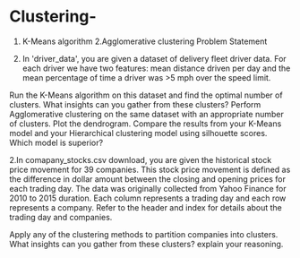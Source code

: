 # Clustering-
1. K-Means algorithm 2.Agglomerative clustering
Problem Statement

1. In 'driver_data', you are given a dataset of delivery fleet driver data. For each driver we have two features: mean distance driven per day and the mean percentage of time a driver was >5 mph over the speed limit.

Run the K-Means algorithm on this dataset and find the optimal number of clusters. What insights can you gather from these clusters?
Perform Agglomerative clustering on the same dataset with an appropriate number of clusters. Plot the dendrogram.
Compare the results from your K-Means model and your Hierarchical clustering model using silhouette scores. Which model is superior?

2.In comapany_stocks.csv  download, you are given the historical stock price movement for 39 companies. This stock price movement is defined as the difference in dollar amount between the closing and opening prices for each trading day. The data was originally collected from Yahoo Finance for 2010 to 2015 duration. Each column represents a trading day and each row represents a company. Refer to the header and index for details about the trading day and companies.

Apply any of the clustering methods to partition companies into clusters. What insights can you gather from these clusters? explain your reasoning.
